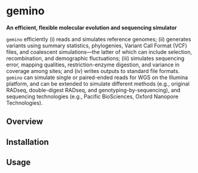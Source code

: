 
<!-- README.md is generated from README.Rmd. Please edit that file -->

# gemino

**An efficient, flexible molecular evolution and sequencing simulator**

`gemino` efficiently (i) reads and simulates reference genomes; (ii)
generates variants using summary statistics, phylogenies, Variant Call
Format (VCF) files, and coalescent simulations—the latter of which can
include selection, recombination, and demographic fluctuations; (iii)
simulates sequencing error, mapping qualities, restriction-enzyme
digestion, and variance in coverage among sites; and (iv) writes outputs
to standard file formats. `gemino` can simulate single or paired-ended
reads for WGS on the Illumina platform, and can be extended to simulate
different methods (e.g., original RADseq, double-digest RADseq, and
genotyping-by-sequencing), and sequencing technologies (e.g., Pacific
BioSciences, Oxford Nanopore Technologies).

## Overview

## Installation

## Usage
